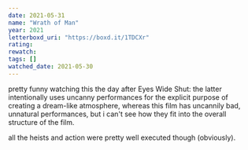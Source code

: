 ```yaml
---
date: 2021-05-31
name: "Wrath of Man"
year: 2021
letterboxd_uri: "https://boxd.it/1TDCXr"
rating: 
rewatch: 
tags: []
watched_date: 2021-05-30
---
```


pretty funny watching this the day after Eyes Wide Shut: the latter intentionally uses uncanny performances for the explicit purpose of creating a dream-like atmosphere, whereas this film has uncannily bad, unnatural performances, but i can't see how they fit into the overall structure of the film. 

all the heists and action were pretty well executed though (obviously).
